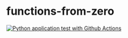 # functions-from-zero
[![Python application test with Github Actions](https://github.com/jithsg/functions-from-zero/actions/workflows/main.yml/badge.svg)](https://github.com/jithsg/functions-from-zero/actions/workflows/main.yml)

